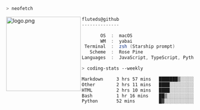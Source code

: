 ```zsh
> neofetch
```

<!--img align="left" src="https://github.com/fluteds.png" alt="logo.png" width="200"/>-->
<img align="left" src="https://external-content.duckduckgo.com/iu/?u=https%3A%2F%2F78.media.tumblr.com%2F975fca5f82161b190efdcaa05ffbd4ec%2Ftumblr_p6q6m9TJF01x3p3jmo1_500.png&f=1&nofb=1" alt="logo.png" width="200"/>

```csharp
fluteds@github
--------------

       OS  :  macOS
       WM  :  yabai
 Terminal  :  zsh (Starship prompt)  
   Scheme  :  Rose Pine  
Languages  :  JavaScript, TypeScript, Python, HTML, CSS  

```

```zsh
> coding-stats --weekly
```

<!--START_SECTION:waka-->

```txt
Markdown     3 hrs 57 mins   ███████▒░░░░░░░░░░░░░░░░░   29.95 %
Other        2 hrs 11 mins   ████░░░░░░░░░░░░░░░░░░░░░   16.55 %
HTML         2 hrs 10 mins   ████░░░░░░░░░░░░░░░░░░░░░   16.46 %
Bash         1 hr 16 mins    ██▒░░░░░░░░░░░░░░░░░░░░░░   09.67 %
Python       52 mins         █▓░░░░░░░░░░░░░░░░░░░░░░░   06.62 %
```

<!--END_SECTION:waka-->
